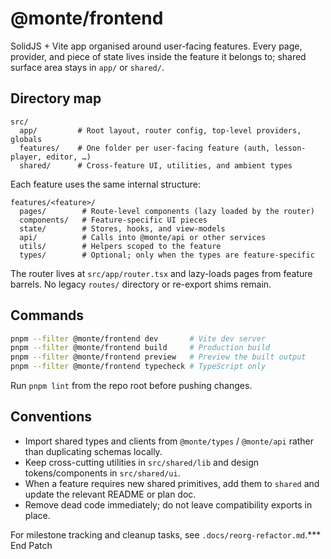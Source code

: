 # @monte/frontend

SolidJS + Vite app organised around user-facing features. Every page, provider, and piece of state lives inside the feature it belongs to; shared surface area stays in `app/` or `shared/`.

## Directory map

```
src/
  app/         # Root layout, router config, top-level providers, globals
  features/    # One folder per user-facing feature (auth, lesson-player, editor, …)
  shared/      # Cross-feature UI, utilities, and ambient types
```

Each feature uses the same internal structure:

```
features/<feature>/
  pages/        # Route-level components (lazy loaded by the router)
  components/   # Feature-specific UI pieces
  state/        # Stores, hooks, and view-models
  api/          # Calls into @monte/api or other services
  utils/        # Helpers scoped to the feature
  types/        # Optional; only when the types are feature-specific
```

The router lives at `src/app/router.tsx` and lazy-loads pages from feature barrels. No legacy `routes/` directory or re-export shims remain.

## Commands

```bash
pnpm --filter @monte/frontend dev       # Vite dev server
pnpm --filter @monte/frontend build     # Production build
pnpm --filter @monte/frontend preview   # Preview the built output
pnpm --filter @monte/frontend typecheck # TypeScript only
```

Run `pnpm lint` from the repo root before pushing changes.

## Conventions

- Import shared types and clients from `@monte/types` / `@monte/api` rather than duplicating schemas locally.
- Keep cross-cutting utilities in `src/shared/lib` and design tokens/components in `src/shared/ui`.
- When a feature requires new shared primitives, add them to `shared` and update the relevant README or plan doc.
- Remove dead code immediately; do not leave compatibility exports in place.

For milestone tracking and cleanup tasks, see `.docs/reorg-refactor.md`.*** End Patch

